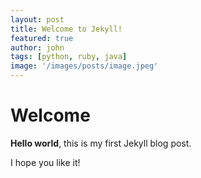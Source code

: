 ```yaml
---
layout: post
title: Welcome to Jekyll!
featured: true
author: john
tags: [python, ruby, java]
image: '/images/posts/image.jpeg'
---
```


# Welcome

**Hello world**, this is my first Jekyll blog post.

I hope you like it!